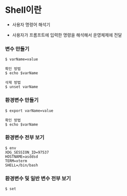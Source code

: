 # Shell이란

- 사용자 명령어 해석기

- 사용자가 프롬프트에 입력한 명령을 해석해서 운영체제에 전달

### 변수 만들기

```
$ varName=value

확인 방법
$ echo $varName

삭제 방법
$ unset varName
```

### 환경변수 만들기

```
$ export varName=value

확인 방법
$ echo $varName
```

### 환경변수 전부 보기

```
$ env
XDG_SESSION_ID=97537
HOSTNAME=asddsd
TERM=xterm
SHELL=/bin/bash
```

### 환경변수 및 일반 변수 전부 보기

```
$ set
```
